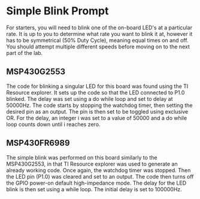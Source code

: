 # Simple Blink Prompt
For starters, you will need to blink one of the on-board LED's at a particular rate. It is up to you to determine what rate you want to blink it at, however it has to be symmetrical (50% Duty Cycle), meaning equal times on and off. You should attempt multiple different speeds before moving on to the next part of the lab.

## MSP430G2553
The code for blinking a singular LED for this board was found using the TI Resource explorer. It sets up the code so that the LED connected to P1.0 blinked. The delay was set using a do while loop and set to delay at 50000Hz. The code starts by stopping the watchdog timer, then setting the desired pin as an output. The pin is then set to be toggled using exclusive OR. For the delay, an integer i was set to a value of 50000 and a do while loop counts down until i reaches zero.

## MSP430FR6989
The simple blink was performed on this board similarly to the MSP430G2553, in that TI Resource explorer was used to generate an already working code. Once again, the watchdog timer was stopped. Then the LED pin (P1.0) was cleared and set to an output. The code then turns off the GPIO power-on default high-impedance mode. The delay for the LED blink is then set using a while loop. The initial delay is set to 100000Hz.
